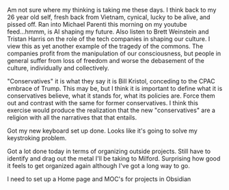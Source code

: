 Am not sure where my thinking is taking me these days. I think back to my 26 year old self, fresh back from Vietnam, cynical, lucky to be alive, and pissed off. Ran into Michael Parenti this morning on my youtube feed...hmmm, is AI shaping my future. Also listen to Brett Weinstein and Tristan Harris on the role of the tech companies in shaping our culture. I view this as yet another example of the tragedy of the commons. The companies profit from the manipulation of our consciousness, but people in general suffer from loss of freedom and worse the debasement of the culture, individually and collectively.

"Conservatives" it is what they say it is Bill Kristol, conceding to the CPAC embrace of Trump. This may be, but I think it is important to define what it is conservatives believe, what it stands for, what its policies are. Force them out and contrast with the same for former conservatives. I think this exercise would produce the realization that the new "conservatives" are a religion with all the narratives that that entails.

Got my new keyboard set up done. Looks like it's going to solve my keystroking problem.

Got a lot done today in terms of organizing outside projects. Still have to identify and drag out the metal I'll be taking to Milford. Surprising how good it feels to get organized again although I've got a long way to go.

I need to set up a Home page and MOC's for projects in Obsidian